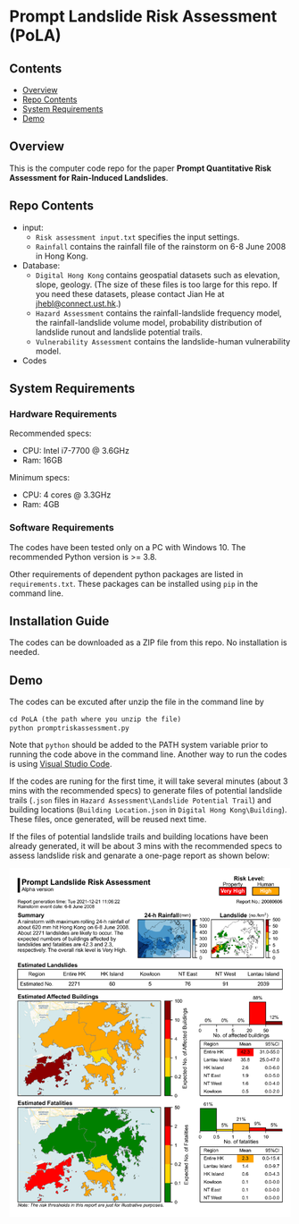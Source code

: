# Prompt Landslide Risk Assessment (PoLA)
## Contents
- [Overview](https://github.com/JianH-coding/PoLA#overview)
- [Repo Contents](https://github.com/JianH-coding/PoLA#repo-contents)
- [System Requirements](https://github.com/JianH-coding/PoLA#system-requirements)
- [Demo](https://github.com/JianH-coding/PoLA#demo)

## Overview
This is the computer code repo for the paper **Prompt Quantitative Risk Assessment for Rain-Induced Landslides**.

## Repo Contents
- input:
  - `Risk assessment input.txt` specifies the input settings.
  - `Rainfall` contains the rainfall file of the rainstorm on 6-8 June 2008 in Hong Kong.
- Database:
  - `Digital Hong Kong` contains geospatial datasets such as elevation, slope, geology. (The size of these files is too large for this repo. If you need these datasets, please contact Jian He at jhebl@connect.ust.hk.)
  - `Hazard Assessment` contains the rainfall-landslide frequency model, the rainfall-landslide volume model, probability distribution of landslide runout and landslide potential trails.
  - `Vulnerability Assessment` contains the landslide-human vulnerability model.
- Codes

## System Requirements
### Hardware Requirements
Recommended specs:
- CPU: Intel i7-7700 @ 3.6GHz
- Ram: 16GB

Minimum specs:
- CPU: 4 cores @ 3.3GHz
- Ram: 4GB

### Software Requirements
The codes have been tested only on a PC with Windows 10. The recommended Python version is >= 3.8. 

Other requirements of dependent python packages are listed in `requirements.txt`. These packages can be installed using `pip` in the command line.

## Installation Guide
The codes can be downloaded as a ZIP file from this repo. No installation is needed.

## Demo
The codes can be excuted after unzip the file in the command line by
```
cd PoLA (the path where you unzip the file)
python promptriskassessment.py
```
Note that `python` should be added to the PATH system variable prior to running the code above in the command line. Another way to run the codes is using [Visual Studio Code](https://code.visualstudio.com/).

If the codes are runing for the first time, it will take several minutes (about 3 mins with the recommended specs) to generate files of potential landslide trails (`.json` files in `Hazard Assessment\Landslide Potential Trail`) and building locations (`Building Location.json` in `Digital Hong Kong\Building`). These files, once generated, will be reused next time.

If the files of potential landslide trails and building locations have been already generated, it will be about 3 mins with the recommended specs to assess landslide risk and genarate a one-page report as shown below:

![image](./result20080606test/Report.png "An example of one-page report")
